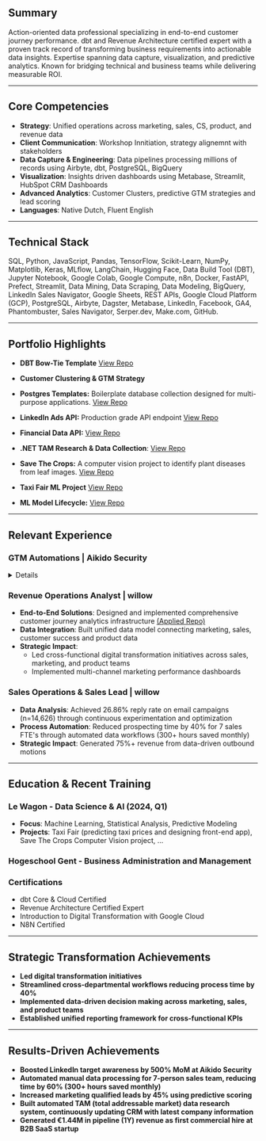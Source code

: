 
## Summary
Action-oriented data professional specializing in end-to-end customer journey performance. dbt and Revenue Architecture certified expert with a proven track record of transforming business requirements into actionable data insights. Expertise spanning data capture, visualization, and predictive analytics. Known for bridging technical and business teams while delivering measurable ROI.

---

## Core Competencies
- **Strategy**: Unified operations across marketing, sales, CS, product, and revenue data
- **Client Communication**: Workshop Innitiation, strategy alignemnt with stakeholders
- **Data Capture & Engineering**: Data pipelines processing millions of records using Airbyte, dbt, PostgreSQL, BigQuery
- **Visualization**: Insights driven dashboards using Metabase, Streamlit, HubSpot CRM Dashboards
- **Advanced Analytics**: Customer Clusters, predictive GTM strategies and lead scoring
- **Languages**: Native Dutch, Fluent English

---

## Technical Stack

SQL, Python, JavaScript, Pandas, TensorFlow, Scikit-Learn, NumPy, Matplotlib, Keras, MLflow, LangChain, Hugging Face, Data Build Tool (DBT), Jupyter Notebook, Google Colab, Google Compute, n8n, Docker, FastAPI, Prefect, Streamlit, Data Mining, Data Scraping, Data Modeling, BigQuery, LinkedIn Sales Navigator, Google Sheets, REST APIs, Google Cloud Platform (GCP), PostgreSQL, Airbyte, Dagster, Metabase, LinkedIn, Facebook, GA4, Phantombuster, Sales Navigator, Serper.dev, Make.com, GitHub.


---

## Portfolio Highlights

- **DBT Bow-Tie Template** [View Repo](https://github.com/wukimidaire/dbt_bowtie_template)

- **Customer Clustering & GTM Strategy**
  
- **Postgres Templates:** Boilerplate database collection designed for multi-purpose applications. [View Repo](https://github.com/wukimidaire/postgres_table_templates)

- **LinkedIn Ads API:** Production grade API endpoint [View Repo](https://github.com/wukimidaire/linkedin_ads_scraper)

- **Financial Data API:**  [View Repo](https://github.com/wukimidaire/financial_data_extractor)

- **.NET TAM Research & Data Collection**: [View Repo](https://github.com/wukimidaire/BelgianNETAnalysis)

- **Save The Crops:** A computer vision project to identify plant diseases from leaf images. [View Repo](https://github.com/wukimidaire/save_the_crops_front)

- **Taxi Fair ML Project** [View Repo](https://github.com/wukimidaire/taxifair_project)

- **ML Model Lifecycle:** [View Repo](https://github.com/wukimidaire/data-model-lifecycle)

---

## Relevant Experience

### GTM Automations | Aikido Security
<details>
- **Digital Footprint Crawling**: Engineered advanced systems to collect and analyze comprehensive datasets [(Applied Repo)](https://github.com/wukimidaire/postgres_table_templates)
- **Strategic Impact**:
  - Increased LinkedIn Awareness Campaigns by 500% MoM through account targetting
  - Identified pre-qualified prospects by analyzing competitor audience engagement, reducing CAC by targeting prospects already in awareness stage and achieving 10x faster time-to-market
  - Levering existing customer networks for 10x testimonial impact
  - Agentic Sales Research Assistant & Cold email writer
- **Predictive Analytics:**
  - Leveraged digital footprint data for customer clustering, predictive GTM scoring
</details>

### Revenue Operations Analyst | willow
- **End-to-End Solutions**: Designed and implemented comprehensive customer journey analytics infrastructure [(Applied Repo)](https://github.com/wukimidaire/postgres_table_templates)
- **Data Integration**: Built unified data model connecting marketing, sales, customer success and product data
- **Strategic Impact**:
  - Led cross-functional digital transformation initiatives across sales, marketing, and product teams
  - Implemented multi-channel marketing performance dashboards

### Sales Operations & Sales Lead | willow
- **Data Analysis**: Achieved 26.86% reply rate on email campaigns (n=14,626) through continuous experimentation and optimization
- **Process Automation**: Reduced prospecting time by 40% for 7 sales FTE's through automated data workflows (300+ hours saved monthly)
- **Strategic Impact**: Generated 75%+ revenue from data-driven outbound motions

---

## Education & Recent Training

### Le Wagon - Data Science & AI (2024, Q1)
- **Focus**: Machine Learning, Statistical Analysis, Predictive Modeling
- **Projects**: Taxi Fair (predicting taxi prices and designing front-end app), Save The Crops Computer Vision project, ...

### Hogeschool Gent - Business Administration and Management

### Certifications
  - dbt Core & Cloud Certified
  - Revenue Architecture Certified Expert
  - Introduction to Digital Transformation with Google Cloud
  - N8N Certified

---

## Strategic Transformation Achievements

- **Led digital transformation initiatives**
- **Streamlined cross-departmental workflows reducing process time by 40%**
- **Implemented data-driven decision making across marketing, sales, and product teams**
- **Established unified reporting framework for cross-functional KPIs**

---

## Results-Driven Achievements

- **Boosted LinkedIn target awareness by 500% MoM at Aikido Security**
- **Automated manual data processing for 7-person sales team, reducing time by 60% (300+ hours saved monthly)**
- **Increased marketing qualified leads by 45% using predictive scoring**
- **Built automated TAM (total addressable market) data research system, continuously updating CRM with latest company information**
- **Generated €1.44M in pipeline (1Y) revenue as first commercial hire at B2B SaaS startup**
